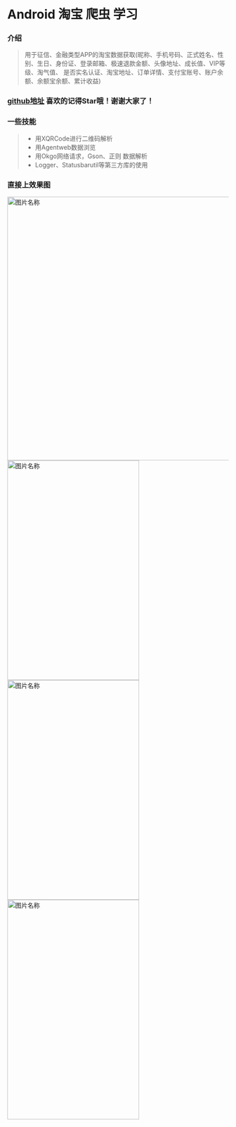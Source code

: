 #  Android 淘宝 爬虫 学习
### 介绍
> 用于征信、金融类型APP的淘宝数据获取(昵称、手机号码、正式姓名、性别、生日、身份证、登录邮箱、极速退款金额、头像地址、成长值、VIP等级、淘气值、
是否实名认证、淘宝地址、订单详情、支付宝账号、账户余额、余额宝余额、累计收益) 

### [github地址](https://github.com/cwjfeifei/taobao/) 喜欢的记得Star哦！谢谢大家了！
### 一些技能
<!-- more -->
> * 用XQRCode进行二维码解析
> * 用Agentweb数据浏览
> * 用Okgo网络请求，Gson、正则 数据解析
> * Logger、Statusbarutil等第三方库的使用


### 直接上效果图

 <img src="https://i.loli.net/2019/03/18/5c8f157b42def.png" width = "900" height = "600" alt="图片名称" align=center />
  <img src="https://i.loli.net/2019/03/18/5c8f14505f77f.png" width = "300" height = "500" alt="图片名称" align=center />
   <img src="https://i.loli.net/2019/03/18/5c8f14506b7ec.png" width = "300" height = "500" alt="图片名称" align=center />
    <img src="https://i.loli.net/2019/03/18/5c8f14518293c.png" width = "300" height = "500" alt="图片名称" align=center />

